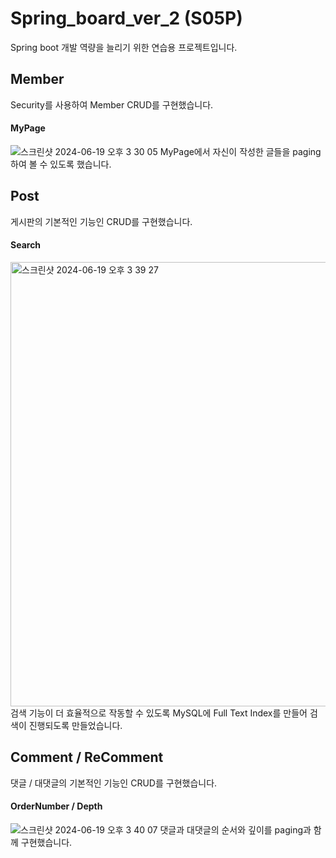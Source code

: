 # Spring_board_ver_2 (S05P)

Spring boot 개발 역량을 늘리기 위한 연습용 프로젝트입니다.

## Member

Security를 사용하여 Member CRUD를 구현했습니다.

#### MyPage
![스크린샷 2024-06-19 오후 3 30 05](https://github.com/S05p/spring_board_ver2/assets/121417498/01fbfc4f-cf32-4308-865c-49160f87ca07)
MyPage에서 자신이 작성한 글들을 paging하여 볼 수 있도록 했습니다.

## Post

게시판의 기본적인 기능인 CRUD를 구현했습니다.

#### Search
<img width="711" alt="스크린샷 2024-06-19 오후 3 39 27" src="https://github.com/S05p/spring_board_ver2/assets/121417498/c8d50b80-7bf3-465b-9df5-d86940ba1a3c">
<br>
검색 기능이 더 효율적으로 작동할 수 있도록 MySQL에 Full Text Index를 만들어 검색이 진행되도록 만들었습니다.

## Comment / ReComment

댓글 / 대댓글의 기본적인 기능인 CRUD를 구현했습니다.

#### OrderNumber / Depth
![스크린샷 2024-06-19 오후 3 40 07](https://github.com/S05p/spring_board_ver2/assets/121417498/8e07b978-e9d6-462b-bbea-018eedc9b38f)
댓글과 대댓글의 순서와 깊이를 paging과 함께 구현했습니다.